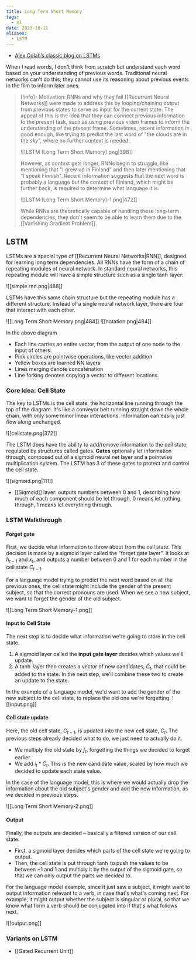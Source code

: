 ```yaml
---
title: Long Term Short Memory
tags:
  - ml
date: 2023-10-11
aliases:
  - LSTM
---
```

- [Alex Colah’s classic blog on LSTMs](http://colah.github.io/posts/2015-08-Understanding-LSTMs/)

When I read words, I don't think from scratch but understand each word based on your understanding of previous words. Traditional neural networks can't do this; they cannot use its reasoning about previous events in the film to inform later ones. 

>[!info]- Motivation: RNNs and why they fail
>[[Recurrent Neural Networks]] were made to address this by looping/chaining output from previous states to serve as input for the current state. The appeal of this is the idea that they can connect previous information to the present task, such as using previous video frames to inform the understanding of the present frame. Sometimes, recent information is good enough, like trying to predict the last word of "the clouds are in the *sky*", where no further context is needed.
>
>![[LSTM (Long Term Short Memory).png|398]]
>
> However, as context gets longer, RNNs begin to struggle, like mentioning that "I grew up in Finland" and then later mentioning that "I speak Finnish". Recent information suggests that the next word is probably a language but the context of Finland, which might be further back, is required to determine what language it is.
>
>![[LSTM (Long Term Short Memory)-1.png|472]]
>
>While RNNs are theoretically capable of handling these long-term dependencies, they don't seem to be able to learn them due to the [[Vanishing Gradient Problem]].

## LSTM
LSTMs are a special type of [[Recurrent Neural Networks|RNN]], designed for learning long term dependencies. All RNNs have the form of a chain of repeating modules of neural network. In standard neural networks, this repeating module will have a simple structure such as a single $\tanh$ layer:

![[simple rnn.png|488]]

LSTMs have this same chain structure but the repeating module has a different structure. Instead of a single neural network layer, there are four that interact with each other.

![[Long Term Short Memory.png|484]]
![[notation.png|484]]

In the above diagram
- Each line carries an entire vector, from the output of one node to the input of others.
- Pink circles are pointwise operations, like vector addition
- Yellow boxes are learned NN layers
- Lines merging denote concatenation
- Line forking denotes copying a vector to different locations.

### Core Idea: Cell State
The key to LSTMs is the cell state, the horizontal line running through the top of the diagram. It's like a conveyor belt running straight down the whole chain, with only some minor linear interactions. Information can easily just flow along unchanged.

![[cellstate.png|372]]

The LSTM does have the ability to add/remove information to the cell state, regulated by structures called gates. **Gates** optionally let information through, composed out of a sigmoid neural net layer and a pointwise multiplication system. The LSTM has 3 of these gates to protect and control the cell state.

![[sigmoid.png|111]]

- [[Sigmoid]] layer: outputs numbers between $0$ and $1$, describing how much of each component should be let through. $0$ means let nothing through, $1$ means let everything through.

### LSTM Walkthrough

#### Forget gate
First, we decide what information to throw about from the cell state. This decision is made by a sigmoid layer called the "forget gate layer". It looks at $h_{t-1}$ and $x_{t}$, and outputs a number between $0$ and $1$ for each number in the cell state $C_{{t-1}}$.

For a language model trying to predict the next word based on all the previous ones, the cell state might include the gender of the present subject, so that the correct pronouns are used. When we see a new subject, we want to forget the gender of the old subject.

![[Long Term Short Memory-1.png]]

#### Input to Cell State
The next step is to decide what information we're going to store in the cell state.
1. A sigmoid layer called the **input gate layer** decides which values we'll update.
2. A $\tanh$ layer then creates a vector of new candidates, $\tilde{C}_{t}$, that could be added to the state.
In the next step, we'll combine these two to create an update to the state.

In the example of a language model, we'd want to add the gender of the new subject to the cell state, to replace the old one we're forgetting.
![[input.png]]

#### Cell state update
Here, the old cell state, $C_{t-1}$, is updated into the new cell state, $C_{t}$. The previous steps already decided what to do, we just need to actually do it.

- We multiply the old state by $f_{t}$, forgetting the things we decided to forget earlier.
- We add $i_{t} * \tilde{C}_{t}$. This is the new candidate value, scaled by how much we decided to update each state value.

In the case of the language model, this is where we would actually drop the information about the old subject's gender and add the new information, as we decided in previous steps.

![[Long Term Short Memory-2.png]]

#### Output
Finally, the outputs are decided – basically a filtered version of our cell state.
- First, a sigmoid layer decides which parts of the cell state we're going to output.
- Then, the cell state is put through $\tanh$ to push the values to be between $-1$ and $1$ and multiply it by the output of the sigmoid gate, so that we can only output the parts we decided to.

For the language model example, since it just saw a subject, it might want to output information relevant to a verb, in case that's what's coming next. For example, it might output whether the subject is singular or plural, so that we know what form a verb should be conjugated into if that's what follows next.

![[output.png]]

### Variants on LSTM
- [[Gated Recurrent Unit]]
